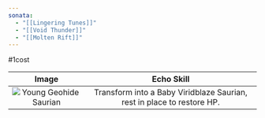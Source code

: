 ```yaml
---
sonata:
  - "[[Lingering Tunes]]"
  - "[[Void Thunder]]"
  - "[[Molten Rift]]"
---
```

#1cost

|                                              Image                                               |                               Echo Skill                               |
| :----------------------------------------------------------------------------------------------: | :--------------------------------------------------------------------: |
| ![Young Geohide Saurian](https://img.game8.co/3883829/bc90b18cd5b5ebd8d831a54bdb5ba114.png/show) | Transform into a Baby Viridblaze Saurian, rest in place to restore HP. |
